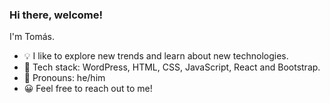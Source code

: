### Hi there, welcome!

I'm Tomás.

- 💡  I like to explore new trends and learn about new technologies.
- 🌱  Tech stack: WordPress, HTML, CSS, JavaScript, React and Bootstrap.
- 💬  Pronouns: he/him
- 😀  Feel free to reach out to me!
